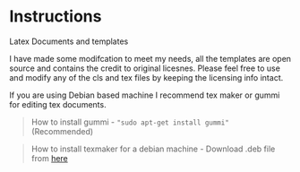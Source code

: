 # Instructions
Latex Documents and templates

I have made some modifcation to meet my needs, all the templates are open source and contains the credit to original licesnes.
Please feel free to use and modify any of the cls and tex files by keeping the licensing info intact.

If you are using Debian based machine I recommend tex maker or gummi for editing tex documents.

> How to install gummi - ``` "sudo apt-get install gummi" ``` (Recommended)

> How to install texmaker for a debian machine - Download .deb file from [here](http://www.xm1math.net/texmaker/download.html)

